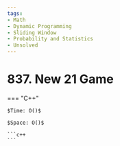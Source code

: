 ```yaml
---
tags:
- Math
- Dynamic Programming
- Sliding Window
- Probability and Statistics
- Unsolved
---
```



# 837. New 21 Game

=== "C++"

    $Time: O()$

    $Space: O()$

    ```c++
    ```